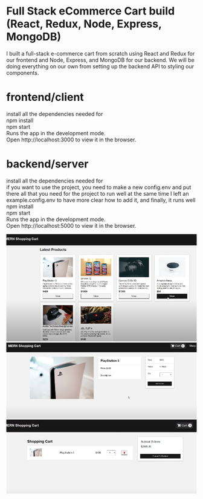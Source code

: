 # Full Stack eCommerce Cart build (React, Redux, Node, Express, MongoDB)

I built a full-stack e-commerce cart from scratch using React and Redux for our frontend and Node, Express, and MongoDB for our backend. We will be doing everything on our own from setting up the backend API to styling our components.

# frontend/client </br>

install all the dependencies needed for </br>
npm install</br>
npm start</br>
Runs the app in the development mode.</br>
Open http://localhost:3000 to view it in the browser.</br>

# backend/server</br>

install all the dependencies needed for</br>
if you want to use the project, you need to make a new
config.env and put there all that you need for the project to run well
at the same time I left an example.config.env to have more clear how to add it, and finally, it runs well </br>
npm install</br>
npm start</br>
Runs the app in the development mode.</br>
Open http://localhost:5000 to view it in the browser.</br>

<img src='https://github.com/TotoroDavid/Full-Stack-eCommerce-Cart-build-React-Redux-Node-Express-MongoDB-/blob/master/client/public/Screen%20Shot%202021-09-04%20at%207.27.52%20am.png?raw=true'>
<img src='https://github.com/TotoroDavid/Full-Stack-eCommerce-Cart-build-React-Redux-Node-Express-MongoDB-/blob/master/client/public/Screen%20Shot%202021-09-04%20at%207.26.27%20am.png?raw=true'>
<img src='https://github.com/TotoroDavid/Full-Stack-eCommerce-Cart-build-React-Redux-Node-Express-MongoDB-/blob/master/client/public/Screen%20Shot%202021-09-04%20at%207.27.12%20am.png?raw=true'>
